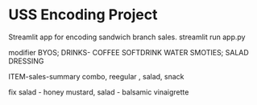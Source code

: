 # USS Encoding Project
Streamlit app for encoding sandwich branch sales.
streamlit run app.py

modifier
BYOS; DRINKS-  COFFEE SOFTDRINK WATER SMOTIES;
SALAD DRESSING

ITEM-sales-summary
combo, reegular , salad, snack

fix salad - honey mustard, salad - balsamic vinaigrette